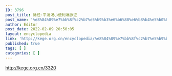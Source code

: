 ```yaml
---
ID: 3796
post_title: 脉经·平消渴小便利淋脉证
post_name: '%e8%84%89%e7%bb%8f%c2%b7%e5%b9%b3%e6%b6%88%e6%b8%b4%e5%b0%8f%e4%be%bf%e5%88%a9%e6%b7%8b%e8%84%89%e8%af%81'
author: Editor
post_date: 2022-02-09 20:50:05
layout: encyclopedia
link: 'http://kege.org.cn/encyclopedia/%e8%84%89%e7%bb%8f%c2%b7%e5%b9%b3%e6%b6%88%e6%b8%b4%e5%b0%8f%e4%be%bf%e5%88%a9%e6%b7%8b%e8%84%89%e8%af%81'
published: true
tags: [ ]
categories: [ ]
---
```

http://kege.org.cn/3320